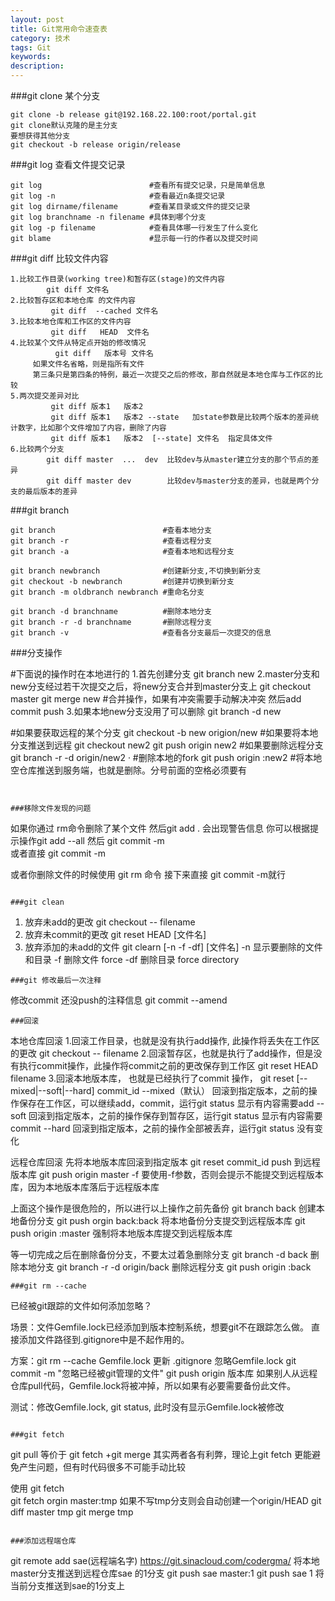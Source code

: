 ```yaml
---
layout: post
title: Git常用命令速查表
category: 技术
tags: Git
keywords: 
description: 
---
```


###git clone 某个分支

```
git clone -b release git@192.168.22.100:root/portal.git
git clone默认克隆的是主分支
要想获得其他分支
git checkout -b release origin/release
```


###git log 查看文件提交记录

```
git log                        #查看所有提交记录，只是简单信息
git log -n                     #查看最近n条提交记录
git log dirname/filename       #查看某目录或文件的提交记录
git log branchname -n filename #具体到哪个分支
git log -p filename            #查看具体哪一行发生了什么变化
git blame                      #显示每一行的作者以及提交时间
```


###git diff 比较文件内容

```
1.比较工作目录(working tree)和暂存区(stage)的文件内容 
        git diff 文件名
2.比较暂存区和本地仓库 的文件内容 
         git diff  --cached 文件名
3.比较本地仓库和工作区的文件内容 
         git diff   HEAD  文件名
4.比较某个文件从特定点开始的修改情况
          git diff   版本号 文件名
     如果文件名省略，则是指所有文件
     第三条只是第四条的特例，最近一次提交之后的修改，那自然就是本地仓库与工作区的比较
5.两次提交差异对比
         git diff 版本1   版本2
         git diff 版本1   版本2 --state   加state参数是比较两个版本的差异统计数字，比如那个文件增加了内容，删除了内容
         git diff 版本1   版本2  [--state] 文件名  指定具体文件
6.比较两个分支
        git diff master  ...  dev  比较dev与从master建立分支的那个节点的差异
        git diff master dev        比较dev与master分支的差异，也就是两个分支的最后版本的差异
```

###git branch            

```
git branch                        #查看本地分支
git branch -r                     #查看远程分支
git branch -a                     #查看本地和远程分支

git branch newbranch              #创建新分支,不切换到新分支
git checkout -b newbranch         #创建并切换到新分支
git branch -m oldbranch newbranch #重命名分支

git branch -d branchname          #删除本地分支
git branch -r -d branchname       #删除远程分支
git branch -v                     #查看各分支最后一次提交的信息
```

###分支操作

#下面说的操作时在本地进行的
1.首先创建分支
        git branch new
2.master分支和new分支经过若干次提交之后，将new分支合并到master分支上
        git checkout master
        git merge new   #合并操作，如果有冲突需要手动解决冲突 然后add commit push
3.如果本地new分支没用了可以删除
        git branch -d new

#如果要获取远程的某个分支
        git checkout -b new  origion/new
#如果要将本地分支推送到远程
        git checkout new2
        git push origin new2
#如果要删除远程分支
        git branch -r -d origin/new2   · #删除本地的fork
        git push origin  :new2   #将本地空仓库推送到服务端，也就是删除。分号前面的空格必须要有
```    


###移除文件发现的问题

```

如果你通过 rm命令删除了某个文件
然后git add .
会出现警告信息
你可以根据提示操作git add --all 然后 git commit -m   
或者直接 git commit -m 

或者你删除文件的时候使用 git rm 命令  接下来直接 git commit -m就行
```

###git clean

```

1. 放弃未add的更改
         git checkout -- filename
2. 放弃未commit的更改
        git reset HEAD [文件名]
3. 放弃添加的未add的文件 
        git clearn [-n -f -df] [文件名]
        -n 显示要删除的文件和目录
        -f  删除文件 force
        -df 删除目录 force directory
```
###git 修改最后一次注释

```

修改commit 还没push的注释信息
git commit   --amend
```
###回滚

```

本地仓库回滚
1.回滚工作目录，也就是没有执行add操作, 此操作将丢失在工作区的更改
        git    checkout     --        filename
2.回滚暂存区，也就是执行了add操作，但是没有执行commit操作，此操作将commit之前的更改保存到工作区
        git    reset           HEAD   filename
3.回滚本地版本库， 也就是已经执行了commit 操作，
        git    reset      [--mixed|--soft|--hard]  commit_id
        --mixed（默认）  回滚到指定版本，之前的操作保存在工作区，可以继续add，commit，运行git status 显示有内容需要add
        --soft                     回滚到指定版本，之前的操作保存到暂存区，运行git status 显示有内容需要commit
        --hard                   回滚到指定版本，之前的操作全部被丢弃，运行git status  没有变化


远程仓库回滚
先将本地版本库回滚到指定版本
        git reset commit_id
push 到远程版本库
        git push origin master -f     要使用-f参数，否则会提示不能提交到远程版本库，因为本地版本库落后于远程版本库

上面这个操作是很危险的，所以进行以上操作之前先备份
        git branch back                      创建本地备份分支
        git push orgin back:back       将本地备份分支提交到远程版本库
        git push origin :master           强制将本地版本库提交到远程版本库

等一切完成之后在删除备份分支，不要太过着急删除分支
        git branch -d back 删除本地分支
        git branch -r -d  origin/back  删除远程分支
        git push origin :back      
```
###git rm --cache

```

已经被git跟踪的文件如何添加忽略？

场景：文件Gemfile.lock已经添加到版本控制系统，想要git不在跟踪怎么做。
直接添加文件路径到.gitignore中是不起作用的。

方案：git rm --cache Gemfile.lock
更新 .gitignore 忽略Gemfile.lock
        git commit -m "忽略已经被git管理的文件"
        git push origin 版本库
如果别人从远程仓库pull代码，Gemfile.lock将被冲掉，所以如果有必要需要备份此文件。

测试：修改Gemfile.lock, git status, 此时没有显示Gemfile.lock被修改
```

###git fetch

```

git pull 等价于 git fetch  +git merge 
其实两者各有利弊，理论上git fetch 更能避免产生问题，但有时代码很多不可能手动比较

使用 git fetch  
git   fetch    orgin      master:tmp  如果不写tmp分支则会自动创建一个origin/HEAD
git   diff       master    tmp
git   merge  tmp
```

###添加远程端仓库

```

git  remote add sae(远程端名字)  https://git.sinacloud.com/codergma/
将本地master分支推送到远程仓库sae 的1分支
git push sae master:1
git push sae 1  将当前分支推送到sae的1分支上
```
